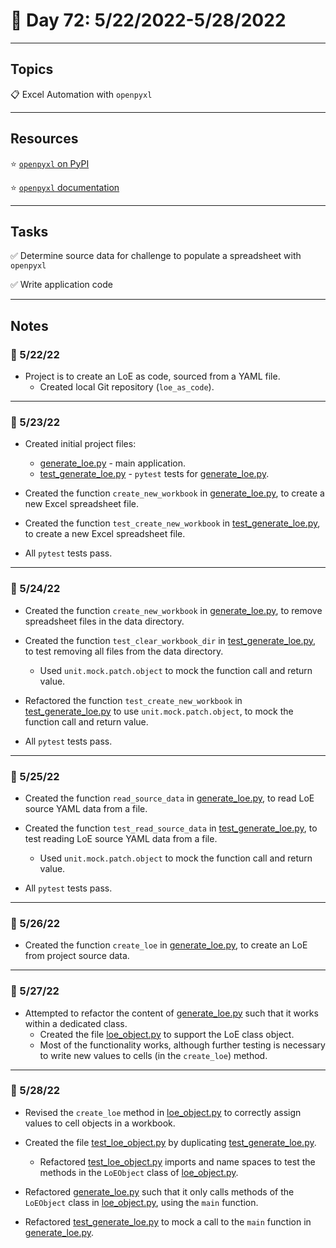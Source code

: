 # :calendar: Day 72: 5/22/2022-5/28/2022

---

## Topics

:clipboard: Excel Automation with `openpyxl`

---

## Resources

:star: [`openpyxl` on PyPI](https://pypi.org/project/openpyxl)

:star: [`openpyxl` documentation](https://openpyxl.readthedocs.io/en/stable)

---

## Tasks

:white_check_mark: Determine source data for challenge to populate a spreadsheet with `openpyxl`

:white_check_mark: Write application code

---

## Notes

### :notebook: 5/22/22

- Project is to create an LoE as code, sourced from a YAML file.
    - Created local Git repository (`loe_as_code`).

---

### :notebook: 5/23/22

- Created initial project files:
    - [generate_loe.py](https://github.com/timothyhull/loe_as_code/blob/main/app/generate_loe.py) - main application.
    - [test_generate_loe.py](https://github.com/timothyhull/loe_as_code/blob/main/tests/test_generate_loe.py) - `pytest` tests for [generate_loe.py](https://github.com/timothyhull/loe_as_code/blob/main/app/generate_loe.py).

- Created the function `create_new_workbook` in [generate_loe.py](https://github.com/timothyhull/loe_as_code/blob/main/app/generate_loe.py), to create a new Excel spreadsheet file.

- Created the function `test_create_new_workbook` in [test_generate_loe.py](https://github.com/timothyhull/loe_as_code/blob/main/tests/test_generate_loe.py), to create a new Excel spreadsheet file.

- All `pytest` tests pass.

---

### :notebook: 5/24/22

- Created the function `create_new_workbook` in [generate_loe.py](https://github.com/timothyhull/loe_as_code/blob/main/app/generate_loe.py), to remove spreadsheet files in the data directory.

- Created the function `test_clear_workbook_dir` in [test_generate_loe.py](https://github.com/timothyhull/loe_as_code/blob/main/tests/test_generate_loe.py), to test removing all files from the data directory.
    - Used `unit.mock.patch.object` to mock the function call and return value.

- Refactored the function `test_create_new_workbook` in [test_generate_loe.py](https://github.com/timothyhull/loe_as_code/blob/main/tests/test_generate_loe.py) to use `unit.mock.patch.object`, to mock the function call and return value.

- All `pytest` tests pass.

---

### :notebook: 5/25/22

- Created the function `read_source_data` in [generate_loe.py](https://github.com/timothyhull/loe_as_code/blob/main/app/generate_loe.py), to read LoE source YAML data from a file.

- Created the function `test_read_source_data` in [test_generate_loe.py](https://github.com/timothyhull/loe_as_code/blob/main/tests/test_generate_loe.py), to test reading LoE source YAML data from a file.
    - Used `unit.mock.patch.object` to mock the function call and return value.

- All `pytest` tests pass.

---

### :notebook: 5/26/22

- Created the function `create_loe` in [generate_loe.py](https://github.com/timothyhull/loe_as_code/blob/main/app/generate_loe.py), to create an LoE from project source data.

---

### :notebook: 5/27/22

- Attempted to refactor the content of [generate_loe.py](https://github.com/timothyhull/loe_as_code/blob/main/app/generate_loe.py) such that it works within a dedicated class.
    - Created the file [loe_object.py](https://github.com/timothyhull/loe_as_code/blob/main/app/loe_object.py) to support the LoE class object.
    - Most of the functionality works, although further testing is necessary to write new values to cells (in the `create_loe`) method.

---

### :notebook: 5/28/22

- Revised the `create_loe` method in [loe_object.py](https://github.com/timothyhull/loe_as_code/blob/main/app/loe_object.py) to correctly assign values to cell objects in a workbook.

- Created the file [test_loe_object.py](https://github.com/timothyhull/loe_as_code/blob/main/tests/test_loe_object.py) by duplicating [test_generate_loe.py](https://github.com/timothyhull/loe_as_code/blob/main/tests/test_generate_loe.py).
    - Refactored [test_loe_object.py](https://github.com/timothyhull/loe_as_code/blob/main/tests/test_loe_object.py) imports and name spaces to test the methods in the `LoEObject` class of [loe_object.py](https://github.com/timothyhull/loe_as_code/blob/main/app/loe_object.py).

- Refactored [generate_loe.py](https://github.com/timothyhull/loe_as_code/blob/main/app/generate_loe.py) such that it only calls methods of the `LoEObject` class in [loe_object.py](https://github.com/timothyhull/loe_as_code/blob/main/app/loe_object.py), using the `main` function.

- Refactored [test_generate_loe.py](https://github.com/timothyhull/loe_as_code/blob/main/tests/test_generate_loe.py) to mock a call to the `main` function in [generate_loe.py](https://github.com/timothyhull/loe_as_code/blob/main/app/generate_loe.py).
